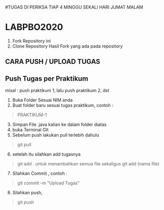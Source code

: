 #TUGAS DI PERIKSA TIAP 4 MINGGU SEKALI HARI JUMAT MALAM

# LABPBO2020

1. Fork Repository ini
2. Clone Repository Hasil Fork yang ada pada repository

## CARA PUSH / UPLOAD TUGAS

## Push Tugas per Praktikum
misal : push praktikum 1, lalu push praktikum 2, dst

1. Buka Folder Sesuai NIM anda
2. Buat folder baru sesuai tugas praktikum, contoh :
> PRAKTIKUM-1
3. Simpan File .java kalian ke dalam folder diatas
4. buka Terminal GIt
5. Sebelum push lakukan pull terlebih dahulu
> git pull
6. setelah itu silahkan add tugasnya
> git add .
untuk menambahkan semua file sekaligus
> git add (nama file)
7. Silahkan Commit , contoh :
> git commit -m "Upload Tugas"
8. Silahkan push, 
> git push
